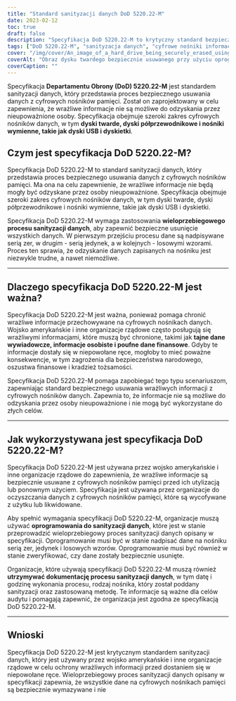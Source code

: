 ```yaml
---
title: "Standard sanityzacji danych DoD 5220.22-M"
date: 2023-02-12
toc: true
draft: false
description: "Specyfikacja DoD 5220.22-M to krytyczny standard bezpiecznego usuwania wrażliwych informacji z cyfrowych nośników danych, szeroko wykorzystywany przez amerykańskie wojsko i organizacje rządowe."
tags: ["DoD 5220.22-M", "sanityzacja danych", "cyfrowe nośniki informacji", "Wojsko amerykańskie", "organizacje rządowe", "informacje wrażliwe", "bezpieczeństwo", "usuwanie danych", "proces wieloprzebiegowy", "Metoda EKG"]
cover: "/img/cover/An_image_of_a_hard_drive_being_securely_erased_using_data.png"
coverAlt: "Obraz dysku twardego bezpiecznie usuwanego przy użyciu oprogramowania do sanityzacji danych, z kłódką lub tarczą symbolizującą bezpieczeństwo na pierwszym planie"
coverCaption: ""
---
```


Specyfikacja **Departamentu Obrony (DoD) 5220.22-M** jest standardem sanityzacji danych, który przedstawia proces bezpiecznego usuwania danych z cyfrowych nośników pamięci. Został on zaprojektowany w celu zapewnienia, że wrażliwe informacje nie są możliwe do odzyskania przez nieupoważnione osoby. Specyfikacja obejmuje szeroki zakres cyfrowych nośników danych, w tym **dyski twarde, dyski półprzewodnikowe i nośniki wymienne, takie jak dyski USB i dyskietki**.

## Czym jest specyfikacja DoD 5220.22-M?

Specyfikacja DoD 5220.22-M to standard sanityzacji danych, który przedstawia proces bezpiecznego usuwania danych z cyfrowych nośników pamięci. Ma ona na celu zapewnienie, że wrażliwe informacje nie będą mogły być odzyskane przez osoby nieupoważnione. Specyfikacja obejmuje szeroki zakres cyfrowych nośników danych, w tym dyski twarde, dyski półprzewodnikowe i nośniki wymienne, takie jak dyski USB i dyskietki.

Specyfikacja DoD 5220.22-M wymaga zastosowania **wieloprzebiegowego procesu sanityzacji danych**, aby zapewnić bezpieczne usunięcie wszystkich danych. W pierwszym przejściu procesu dane są nadpisywane serią zer, w drugim - serią jedynek, a w kolejnych - losowymi wzorami. Proces ten sprawia, że odzyskanie danych zapisanych na nośniku jest niezwykle trudne, a nawet niemożliwe.

______

## Dlaczego specyfikacja DoD 5220.22-M jest ważna?

Specyfikacja DoD 5220.22-M jest ważna, ponieważ pomaga chronić wrażliwe informacje przechowywane na cyfrowych nośnikach danych. Wojsko amerykańskie i inne organizacje rządowe często posługują się wrażliwymi informacjami, które muszą być chronione, takimi jak **tajne dane wywiadowcze, informacje osobiste i poufne dane finansowe**. Gdyby te informacje dostały się w niepowołane ręce, mogłoby to mieć poważne konsekwencje, w tym zagrożenia dla bezpieczeństwa narodowego, oszustwa finansowe i kradzież tożsamości.

Specyfikacja DoD 5220.22-M pomaga zapobiegać tego typu scenariuszom, zapewniając standard bezpiecznego usuwania wrażliwych informacji z cyfrowych nośników danych. Zapewnia to, że informacje nie są możliwe do odzyskania przez osoby nieupoważnione i nie mogą być wykorzystane do złych celów.

______

## Jak wykorzystywana jest specyfikacja DoD 5220.22-M?

Specyfikacja DoD 5220.22-M jest używana przez wojsko amerykańskie i inne organizacje rządowe do zapewnienia, że wrażliwe informacje są bezpiecznie usuwane z cyfrowych nośników pamięci przed ich utylizacją lub ponownym użyciem. Specyfikacja jest używana przez organizacje do oczyszczania danych z cyfrowych nośników pamięci, które są wycofywane z użytku lub likwidowane.

Aby spełnić wymagania specyfikacji DoD 5220.22-M, organizacje muszą używać **oprogramowania do sanityzacji danych**, które jest w stanie przeprowadzić wieloprzebiegowy proces sanityzacji danych opisany w specyfikacji. Oprogramowanie musi być w stanie nadpisać dane na nośniku serią zer, jedynek i losowych wzorów. Oprogramowanie musi być również w stanie zweryfikować, czy dane zostały bezpiecznie usunięte.

Organizacje, które używają specyfikacji DoD 5220.22-M muszą również **utrzymywać dokumentację procesu sanityzacji danych**, w tym datę i godzinę wykonania procesu, rodzaj nośnika, który został poddany sanityzacji oraz zastosowaną metodę. Te informacje są ważne dla celów audytu i pomagają zapewnić, że organizacja jest zgodna ze specyfikacją DoD 5220.22-M.

______

## Wnioski

Specyfikacja DoD 5220.22-M jest krytycznym standardem sanityzacji danych, który jest używany przez wojsko amerykańskie i inne organizacje rządowe w celu ochrony wrażliwych informacji przed dostaniem się w niepowołane ręce. Wieloprzebiegowy proces sanityzacji danych opisany w specyfikacji zapewnia, że wszystkie dane na cyfrowych nośnikach pamięci są bezpiecznie wymazywane i nie
